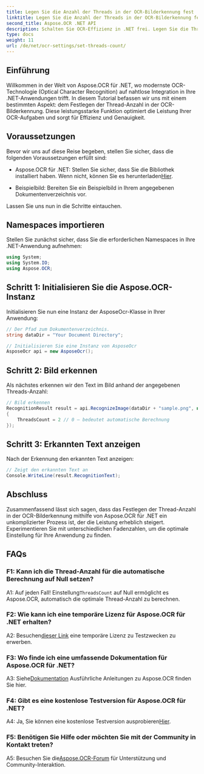 ```yaml
---
title: Legen Sie die Anzahl der Threads in der OCR-Bilderkennung fest
linktitle: Legen Sie die Anzahl der Threads in der OCR-Bilderkennung fest
second_title: Aspose.OCR .NET API
description: Schalten Sie OCR-Effizienz in .NET frei. Legen Sie die Thread-Anzahl mühelos mit Aspose.OCR fest. Steigern Sie Genauigkeit und Geschwindigkeit.
type: docs
weight: 11
url: /de/net/ocr-settings/set-threads-count/
---
```

## Einführung

Willkommen in der Welt von Aspose.OCR für .NET, wo modernste OCR-Technologie (Optical Character Recognition) auf nahtlose Integration in Ihre .NET-Anwendungen trifft. In diesem Tutorial befassen wir uns mit einem bestimmten Aspekt: dem Festlegen der Thread-Anzahl in der OCR-Bilderkennung. Diese leistungsstarke Funktion optimiert die Leistung Ihrer OCR-Aufgaben und sorgt für Effizienz und Genauigkeit.

## Voraussetzungen

Bevor wir uns auf diese Reise begeben, stellen Sie sicher, dass die folgenden Voraussetzungen erfüllt sind:

-  Aspose.OCR für .NET: Stellen Sie sicher, dass Sie die Bibliothek installiert haben. Wenn nicht, können Sie es herunterladen[Hier](https://releases.aspose.com/ocr/net/).

- Beispielbild: Bereiten Sie ein Beispielbild in Ihrem angegebenen Dokumentenverzeichnis vor.

Lassen Sie uns nun in die Schritte eintauchen.

## Namespaces importieren

Stellen Sie zunächst sicher, dass Sie die erforderlichen Namespaces in Ihre .NET-Anwendung aufnehmen:

```csharp
using System;
using System.IO;
using Aspose.OCR;
```

## Schritt 1: Initialisieren Sie die Aspose.OCR-Instanz

Initialisieren Sie nun eine Instanz der AsposeOcr-Klasse in Ihrer Anwendung:

```csharp
// Der Pfad zum Dokumentenverzeichnis.
string dataDir = "Your Document Directory";

// Initialisieren Sie eine Instanz von AsposeOcr
AsposeOcr api = new AsposeOcr();
```

## Schritt 2: Bild erkennen

Als nächstes erkennen wir den Text im Bild anhand der angegebenen Threads-Anzahl:

```csharp
// Bild erkennen
RecognitionResult result = api.RecognizeImage(dataDir + "sample.png", new RecognitionSettings
{
    ThreadsCount = 2 // 0 – bedeutet automatische Berechnung
});
```

## Schritt 3: Erkannten Text anzeigen

Nach der Erkennung den erkannten Text anzeigen:

```csharp
// Zeigt den erkannten Text an
Console.WriteLine(result.RecognitionText);
```

## Abschluss

Zusammenfassend lässt sich sagen, dass das Festlegen der Thread-Anzahl in der OCR-Bilderkennung mithilfe von Aspose.OCR für .NET ein unkomplizierter Prozess ist, der die Leistung erheblich steigert. Experimentieren Sie mit unterschiedlichen Fadenzahlen, um die optimale Einstellung für Ihre Anwendung zu finden.

## FAQs

### F1: Kann ich die Thread-Anzahl für die automatische Berechnung auf Null setzen?

 A1: Auf jeden Fall! Einstellung`ThreadsCount` auf Null ermöglicht es Aspose.OCR, automatisch die optimale Thread-Anzahl zu berechnen.

### F2: Wie kann ich eine temporäre Lizenz für Aspose.OCR für .NET erhalten?

 A2: Besuchen[dieser Link](https://purchase.aspose.com/temporary-license/) eine temporäre Lizenz zu Testzwecken zu erwerben.

### F3: Wo finde ich eine umfassende Dokumentation für Aspose.OCR für .NET?

 A3: Siehe[Dokumentation](https://reference.aspose.com/ocr/net/) Ausführliche Anleitungen zu Aspose.OCR finden Sie hier.

### F4: Gibt es eine kostenlose Testversion für Aspose.OCR für .NET?

 A4: Ja, Sie können eine kostenlose Testversion ausprobieren[Hier](https://releases.aspose.com/).

### F5: Benötigen Sie Hilfe oder möchten Sie mit der Community in Kontakt treten?

 A5: Besuchen Sie die[Aspose.OCR-Forum](https://forum.aspose.com/c/ocr/16) für Unterstützung und Community-Interaktion.